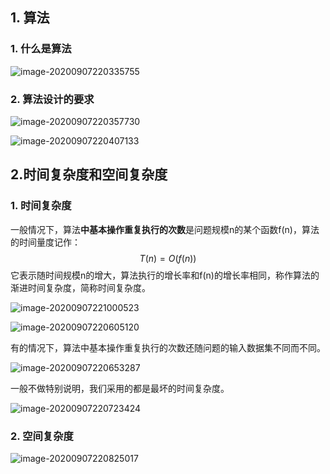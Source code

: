 ## 1. 算法

### 1. 什么是算法

![image-20200907220335755](https://cdn.jsdelivr.net/gh/ravenxrz/PicBed/img/image-20200907220335755.png)

### 2. 算法设计的要求

![image-20200907220357730](https://cdn.jsdelivr.net/gh/ravenxrz/PicBed/img/image-20200907220357730.png)

![image-20200907220407133](https://cdn.jsdelivr.net/gh/ravenxrz/PicBed/img/image-20200907220407133.png)

## 2.时间复杂度和空间复杂度

### 1. 时间复杂度

一般情况下，算法**中基本操作重复执行的次数**是问题规模n的某个函数f(n)，算法的时间量度记作：
$$
T(n) = O(f(n))
$$
它表示随时间规模n的增大，算法执行的增长率和f(n)的增长率相同，称作算法的渐进时间复杂度，简称时间复杂度。

![image-20200907221000523](https://cdn.jsdelivr.net/gh/ravenxrz/PicBed/img/image-20200907221000951.png)

![image-20200907220605120](https://cdn.jsdelivr.net/gh/ravenxrz/PicBed/img/image-20200907220605120.png)

有的情况下，算法中基本操作重复执行的次数还随问题的输入数据集不同而不同。

![image-20200907220653287](https://cdn.jsdelivr.net/gh/ravenxrz/PicBed/img/image-20200907220653287.png)

一般不做特别说明，我们采用的都是最坏的时间复杂度。

![image-20200907220723424](https://cdn.jsdelivr.net/gh/ravenxrz/PicBed/img/image-20200907220723424.png)

### 2. 空间复杂度

![image-20200907220825017](https://cdn.jsdelivr.net/gh/ravenxrz/PicBed/img/image-20200907220825017.png)